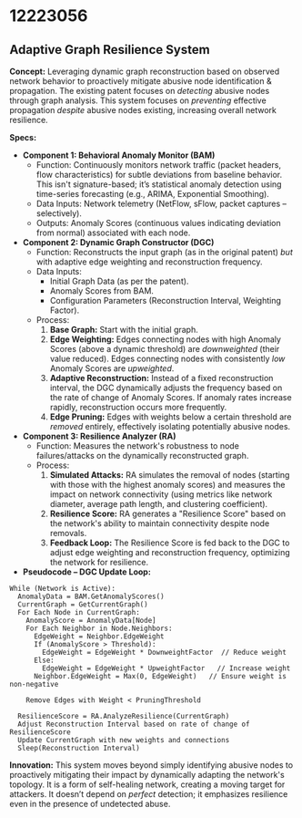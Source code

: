 # 12223056

## Adaptive Graph Resilience System

**Concept:** Leveraging dynamic graph reconstruction based on observed network behavior to proactively mitigate abusive node identification & propagation. The existing patent focuses on *detecting* abusive nodes through graph analysis. This system focuses on *preventing* effective propagation *despite* abusive nodes existing, increasing overall network resilience.

**Specs:**

*   **Component 1: Behavioral Anomaly Monitor (BAM)**
    *   Function: Continuously monitors network traffic (packet headers, flow characteristics) for subtle deviations from baseline behavior. This isn't signature-based; it’s statistical anomaly detection using time-series forecasting (e.g., ARIMA, Exponential Smoothing).
    *   Data Inputs: Network telemetry (NetFlow, sFlow, packet captures – selectively).
    *   Outputs: Anomaly Scores (continuous values indicating deviation from normal) associated with each node.
*   **Component 2: Dynamic Graph Constructor (DGC)**
    *   Function:  Reconstructs the input graph (as in the original patent) *but* with adaptive edge weighting and reconstruction frequency.
    *   Data Inputs:
        *   Initial Graph Data (as per the patent).
        *   Anomaly Scores from BAM.
        *   Configuration Parameters (Reconstruction Interval, Weighting Factor).
    *   Process:
        1.  **Base Graph:** Start with the initial graph.
        2.  **Edge Weighting:** Edges connecting nodes with high Anomaly Scores (above a dynamic threshold) are *downweighted* (their value reduced). Edges connecting nodes with consistently *low* Anomaly Scores are *upweighted*.
        3.  **Adaptive Reconstruction:**  Instead of a fixed reconstruction interval, the DGC dynamically adjusts the frequency based on the rate of change of Anomaly Scores.  If anomaly rates increase rapidly, reconstruction occurs more frequently.
        4.  **Edge Pruning:** Edges with weights below a certain threshold are *removed* entirely, effectively isolating potentially abusive nodes.
*   **Component 3: Resilience Analyzer (RA)**
    *   Function: Measures the network's robustness to node failures/attacks on the dynamically reconstructed graph.
    *   Process:
        1.  **Simulated Attacks:** RA simulates the removal of nodes (starting with those with the highest anomaly scores) and measures the impact on network connectivity (using metrics like network diameter, average path length, and clustering coefficient).
        2.  **Resilience Score:** RA generates a "Resilience Score" based on the network's ability to maintain connectivity despite node removals.
        3.  **Feedback Loop:**  The Resilience Score is fed back to the DGC to adjust edge weighting and reconstruction frequency, optimizing the network for resilience.
*   **Pseudocode – DGC Update Loop:**

```
While (Network is Active):
  AnomalyData = BAM.GetAnomalyScores()
  CurrentGraph = GetCurrentGraph()
  For Each Node in CurrentGraph:
    AnomalyScore = AnomalyData[Node]
    For Each Neighbor in Node.Neighbors:
      EdgeWeight = Neighbor.EdgeWeight
      If (AnomalyScore > Threshold):
        EdgeWeight = EdgeWeight * DownweightFactor  // Reduce weight
      Else:
        EdgeWeight = EdgeWeight * UpweightFactor   // Increase weight
      Neighbor.EdgeWeight = Max(0, EdgeWeight)   // Ensure weight is non-negative

    Remove Edges with Weight < PruningThreshold

  ResilienceScore = RA.AnalyzeResilience(CurrentGraph)
  Adjust Reconstruction Interval based on rate of change of ResilienceScore
  Update CurrentGraph with new weights and connections
  Sleep(Reconstruction Interval)
```

**Innovation:**  This system moves beyond simply identifying abusive nodes to proactively mitigating their impact by dynamically adapting the network's topology. It is a form of self-healing network, creating a moving target for attackers. It doesn’t depend on *perfect* detection; it emphasizes resilience even in the presence of undetected abuse.